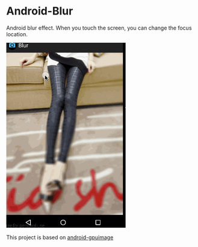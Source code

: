 # Android-Blur

Android blur effect. When you touch the screen, you can change the focus location.

![](./blur.gif)


This project is based on [android-gpuimage](https://github.com/CyberAgent/android-gpuimage)

